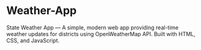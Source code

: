 # Weather-App
State Weather App — A simple, modern web app providing real-time weather updates for districts using OpenWeatherMap API. Built with HTML, CSS, and JavaScript.
